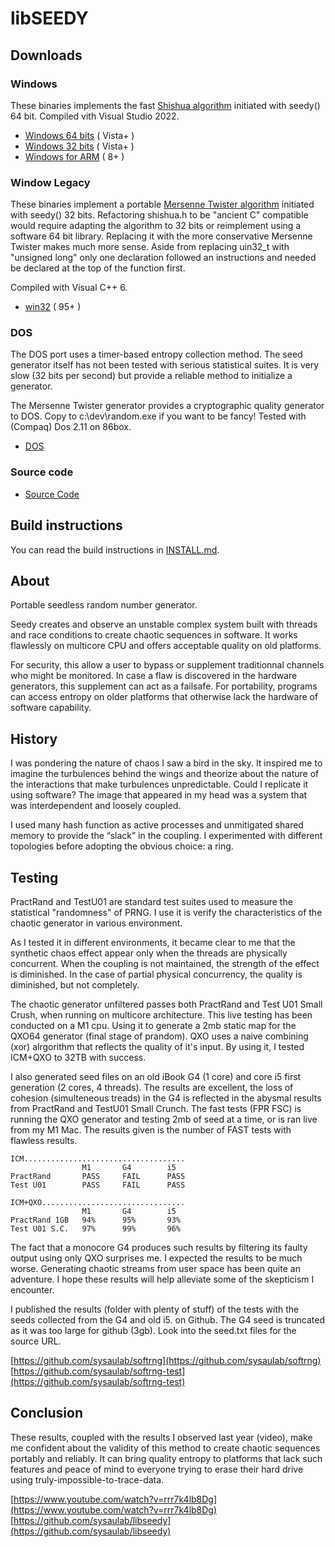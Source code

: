 # libSEEDY

## Downloads

### Windows

These binaries implements the fast [Shishua algorithm](https://espadrine.github.io/blog/posts/shishua-the-fastest-prng-in-the-world.html) initiated with seedy() 64 bit. Compiled vith Visual Studio 2022. 

- [Windows 64 bits](https://github.com/sysaulab/libseedy/blob/main/Platforms/seedy-windows-x64.zip) ( Vista+ )
- [Windows 32 bits](https://github.com/sysaulab/libseedy/blob/main/Platforms/seedy-windows-x86.zip) ( Vista+ )
- [Windows for ARM](https://github.com/sysaulab/libseedy/blob/main/Platforms/seedy-windows-ARM64.zip) ( 8+ )

### Window Legacy

These binaries implement a portable [Mersenne Twister algorithm](https://github.com/ESultanik/mtwister) initiated with seedy() 32 bits. Refactoring shishua.h to be "ancient C" compatible would require adapting the algorithm to 32 bits or reimplement using a software 64 bit library. Replacing it with the more conservative Mersenne Twister makes much more sense. Aside from replacing uin32_t with "unsigned long" only one declaration followed an instructions and needed be declared at the top of the function first.

Compiled with Visual C++ 6.

- [win32](https://github.com/sysaulab/libseedy/blob/main/Platforms/seedy-windows-win32.zip) ( 95+ )

### DOS

The DOS port uses a timer-based entropy collection method. The seed generator itself has not been tested with serious statistical suites. It is very slow (32 bits per second) but provide a reliable method to initialize a generator.

The Mersenne Twister generator provides a cryptographic quality generator to DOS. Copy to c:\dev\random.exe if you want to be fancy! Tested with (Compaq) Dos 2.11 on 86box.

- [DOS](https://github.com/sysaulab/libseedy/blob/main/Platforms/seedy-DOS.zip)

### Source code

- [Source Code](https://github.com/sysaulab/libseedy/archive/refs/heads/main.zip)

## Build instructions

You can read the build instructions in [INSTALL.md](INSTALL.md).

## About

Portable seedless random number generator.

Seedy creates and observe an unstable complex system built with 
threads and race conditions to create chaotic sequences in software. 
It works flawlessly on multicore CPU and offers acceptable quality 
on old platforms.

For security, this allow a user to bypass or supplement traditionnal 
channels who might be monitored. In case a flaw is discovered in the 
hardware generators, this supplement can act as a failsafe. For 
portability, programs can access entropy on older platforms that 
otherwise lack the hardware of software capability.

## History

I was pondering the nature of chaos I saw a bird in the sky. It 
inspired me to imagine the turbulences behind the wings and 
theorize about the nature of the interactions that make turbulences 
unpredictable. Could I replicate it using software? The image that 
appeared in my head was a system that was interdependent and 
loosely coupled.

I used many hash function as active processes and unmitigated shared 
memory to provide the “slack” in the coupling. I experimented with 
different topologies before adopting the obvious choice: a ring.

## Testing

PractRand and TestU01 are standard test suites used to measure the 
statistical "randomness" of PRNG. I use it is verify the 
characteristics of the chaotic generator in various environment.

As I tested it in different environments, it became clear to me 
that the synthetic chaos effect appear only when the threads are 
physically concurrent. When the coupling is not maintained, the 
strength of the effect is diminished. In the case of partial 
physical concurrency, the quality is diminished, but not completely.

The chaotic generator unfiltered passes both PractRand and Test U01 
Small Crush, when running on multicore architecture. This live 
testing has been conducted on a M1 cpu. Using it to generate a 2mb 
static map for the QXO64 generator (final stage of prandom). QXO 
uses a naive combining (xor) alrgorithm that reflects the quality 
of it's input. By using it, I tested ICM+QXO to 32TB with success.

I also generated seed files on an old iBook G4 (1 core) and core 
i5 first generation (2 cores, 4 threads). The results are excellent, 
the loss of cohesion (simulteneous treads) in the G4 is reflected in 
the abysmal results from PractRand and TestU01 Small Crunch. The fast 
tests (FPR FSC) is running the QXO generator and testing 2mb of seed 
at a time, or is ran live from my M1 Mac. The results given is the 
number of FAST tests with flawless results.

    ICM....................................
                    M1       G4        i5
    PractRand       PASS     FAIL      PASS
    Test U01        PASS     FAIL      PASS
    
    ICM+QXO................................
                    M1       G4        i5
    PractRand 1GB   94%      95%       93%
    Test U01 S.C.   97%      99%       96%

The fact that a monocore G4 produces such results by filtering 
its faulty output using only QXO surprises me. I expected the 
results to be much worse. Generating chaotic streams from user 
space has been quite an adventure. I hope these results will 
help alleviate some of the skepticism I encounter.

I published the results (folder with plenty of stuff) of the tests 
with the seeds collected from the G4 and old i5. on Github. The G4 
seed is truncated as it was too large for github (3gb). Look into 
the seed.txt files for the source URL.

[https://github.com/sysaulab/softrng](https://github.com/sysaulab/softrng)
[https://github.com/sysaulab/softrng-test](https://github.com/sysaulab/softrng-test)

## Conclusion

These results, coupled with the results I observed last year (video), 
make me confident about the validity of this method to create chaotic 
sequences portably and reliably. It can bring quality entropy to 
platforms that lack such features and peace of mind to everyone 
trying to erase their hard drive using truly-impossible-to-trace-data.

[https://www.youtube.com/watch?v=rrr7k4lb8Dg](https://www.youtube.com/watch?v=rrr7k4lb8Dg)
[https://github.com/sysaulab/libseedy](https://github.com/sysaulab/libseedy)
